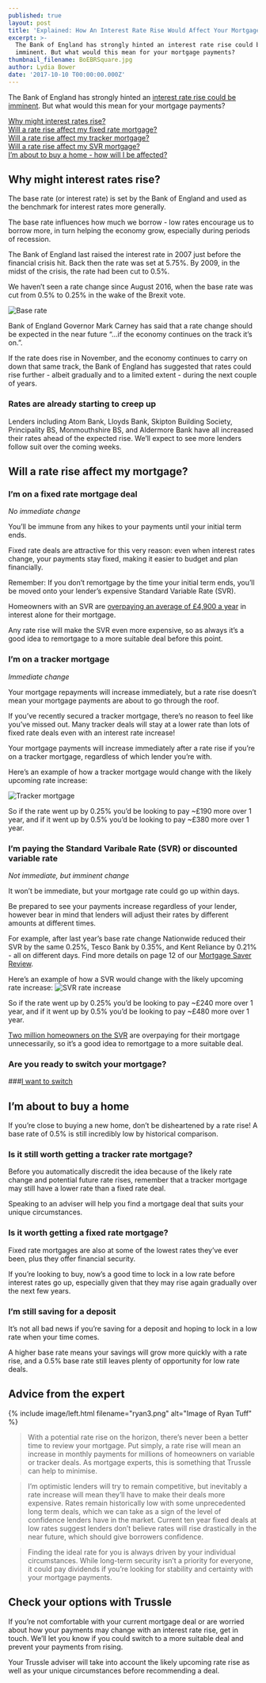 ```yaml
---
published: true
layout: post
title: 'Explained: How An Interest Rate Rise Would Affect Your Mortgage Payments'
excerpt: >-
  The Bank of England has strongly hinted an interest rate rise could be
  imminent. But what would this mean for your mortgage payments?    
thumbnail_filename: BoEBRSquare.jpg
author: Lydia Bower
date: '2017-10-10 T00:00:00.000Z'
---
```

The Bank of England has strongly hinted an [interest rate rise could be imminent](http://www.bbc.co.uk/news/business-41439349). But what would this mean for your mortgage payments?  

[Why might interest rates rise?](#why-might-interest-rates-rise)  
[Will a rate rise affect my fixed rate mortgage?](#im-on-a-fixed-rate-mortgage-deal)   
[Will a rate rise affect my tracker mortgage?](#im-on-a-tracker-mortgage)  
[Will a rate rise affect my SVR mortgage?](#im-paying-the-standard-varibale-rate-svr-or-discounted-variable-rate)  
[I’m about to buy a home - how will I be affected?](#im-about-to-buy-a-home)  

## Why might interest rates rise?
The base rate (or interest rate) is set by the Bank of England and used as the benchmark for interest rates more generally.

The base rate influences how much we borrow - low rates encourage us to borrow more, in turn helping the economy grow, especially during periods of recession. 

The Bank of England last raised the interest rate in 2007 just before the financial crisis hit. Back then the rate was set at 5.75%. By 2009, in the midst of the crisis, the rate had been cut to 0.5%.

We haven’t seen a rate change since August 2016, when the base rate was cut from 0.5% to 0.25% in the wake of the Brexit vote.

![Base rate]({{site.baseurl}}/images/post_images/BoEBR.jpg)

Bank of England Governor Mark Carney has said that a rate change should be expected in the near future “...if the economy continues on the track it’s on.”.

If the rate does rise in November, and the economy continues to carry on down that same track, the Bank of England has suggested that rates could rise further - albeit gradually and to a limited extent - during the next couple of years. 

### Rates are already starting to creep up
Lenders including Atom Bank, Lloyds Bank, Skipton Building Society, Principality BS, Monmouthshire BS, and Aldermore Bank have all increased their rates ahead of the expected rise. We’ll expect to see more lenders follow suit over the coming weeks. 

## Will a rate rise affect my mortgage?

### I’m on a fixed rate mortgage deal
_No immediate change_

You’ll be immune from any hikes to your payments until your initial term ends.

Fixed rate deals are attractive for this very reason: even when interest rates change, your payments stay fixed, making it easier to budget and plan financially. 

Remember: If you don’t remortgage by the time your initial term ends, you’ll be moved onto your lender’s expensive Standard Variable Rate (SVR).

Homeowners with an SVR are [overpaying an average of £4,900 a year](http://www.dailymail.co.uk/money/mortgageshome/article-4569160/You-paying-5k-year-mortgage.html) in interest alone for their mortgage. 

Any rate rise will make the SVR even more expensive, so as always it’s a good idea to remortgage to a more suitable deal before this point.

### I’m on a tracker mortgage
_Immediate change_

Your mortgage repayments will increase immediately, but a rate rise doesn’t mean your mortgage payments are about to go through the roof.

If you’ve recently secured a tracker mortgage, there’s no reason to feel like you’ve missed out. Many tracker deals will stay at a lower rate than lots of fixed rate deals even with an interest rate increase! 

Your mortgage payments will increase immediately after a rate rise if you’re on a tracker mortgage, regardless of which lender you’re with. 

Here’s an example of how a tracker mortgage would change with the likely upcoming rate increase: 

![Tracker mortgage]({{site.baseurl}}/images/post_images/RateIncreaseTrackerMortgage.jpg)

So if the rate went up by 0.25% you’d be looking to pay ~£190 more over 1 year, and if it went up by 0.5% you’d be looking to pay ~£380 more over 1 year.

### I’m paying the Standard Varibale Rate (SVR) or discounted variable rate
_Not immediate, but imminent change_

It won’t be immediate, but your mortgage rate could go up within days.

Be prepared to see your payments increase regardless of your lender, however bear in mind that lenders will adjust their rates by different amounts at different times.

For example, after last year’s base rate change Nationwide reduced their SVR by the same 0.25%, Tesco Bank by 0.35%, and Kent Reliance by 0.21% - all on different days. Find more details on page 12 of our [Mortgage Saver Review](https://trussle.com/blog/mortgage-saver-review-may-2017). 

Here’s an example of how a SVR would change with the likely upcoming rate increase:
![SVR rate increase]({{site.baseurl}}/images/post_images/SVRrateIncrease.jpg)

So if the rate went up by 0.25% you’d be looking to pay ~£240 more over 1 year, and if it went up by 0.5% you’d be looking to pay ~£480 more over 1 year.

[Two million homeowners on the SVR](http://www.cityam.com/265859/you-one-millions-brits-paying-banks-98bn-needless-mortgage) are overpaying for their mortgage unnecessarily, so it’s a good idea to remortgage to a more suitable deal.

### Are you ready to switch your mortgage?
###[I want to switch](https://apply.trussle.com/remortgage-quick-check "Are you ready to switch?")

## I’m about to buy a home
If you’re close to buying a new home, don’t be disheartened by a rate rise! A base rate of 0.5% is still incredibly low by historical comparison.

### Is it still worth getting a tracker rate mortgage?
Before you automatically discredit the idea because of the likely rate change and potential future rate rises, remember that a tracker mortgage may still have a lower rate than a fixed rate deal.

Speaking to an adviser will help you find a mortgage deal that suits your unique circumstances. 

### Is it worth getting a fixed rate mortgage?
Fixed rate mortgages are also at some of the lowest rates they’ve ever been, plus they offer financial security.

If you’re looking to buy, now’s a good time to lock in a low rate before interest rates go up, especially given that they may rise again gradually over the next few years. 

### I’m still saving for a deposit
It’s not all bad news if you’re saving for a deposit and hoping to lock in a low rate when your time comes.

A higher base rate means your savings will grow more quickly with a rate rise, and a 0.5% base rate still leaves plenty of opportunity for low rate deals. 

## Advice from the expert
{% include image/left.html filename="ryan3.png" alt="Image of Ryan Tuff" %}
> With a potential rate rise on the horizon, there’s never been a better time to review your mortgage. Put simply, a rate rise will mean an increase in monthly payments for millions of homeowners on variable or tracker deals. As mortgage experts, this is something that Trussle can help to minimise.

> I’m optimistic lenders will try to remain competitive, but inevitably a rate increase will mean they’ll have to make their deals more expensive. Rates remain historically low with some unprecedented long term deals, which we can take as a sign of the level of confidence lenders have in the market. Current ten year fixed deals at low rates suggest lenders don’t believe rates will rise drastically in the near future, which should give borrowers confidence.

> Finding the ideal rate for you is always driven by your individual circumstances. While long-term security isn’t a priority for everyone, it could pay dividends if you’re looking for stability and certainty with your mortgage payments.

## Check your options with Trussle
If you’re not comfortable with your current mortgage deal or are worried about how your payments may change with an interest rate rise, get in touch. We’ll let you know if you could switch to a more suitable deal and prevent your payments from rising. 

Your Trussle adviser will take into account the likely upcoming rate rise as well as your unique circumstances before recommending a deal.
